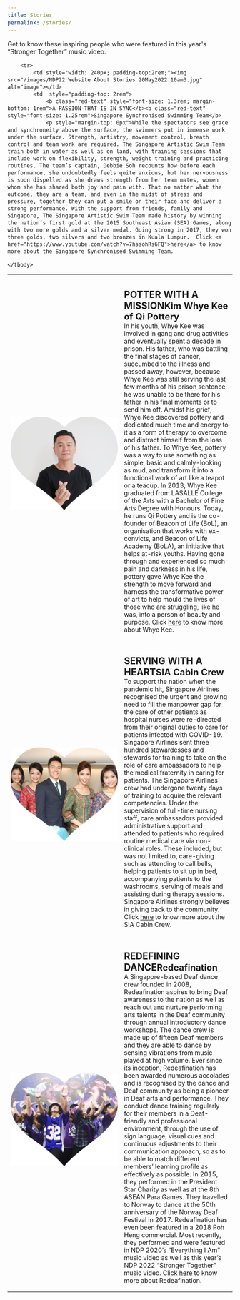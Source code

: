 ```yaml
---
title: Stories
permalink: /stories/
---
```

<style>
@media all and (max-width: 768px) {
			tr {
				width: 92vw !important;
	     display: flex;
		   flex-direction: column;
	align-items: center;
	  }
	
	td {
			width: 87% !important;
	   
	}
	
	td p {
		padding-right: 0px !important;
	padding-left: 0px !important;
	}
	}
	</style>

Get to know these inspiring people who were featured in this year's “Stronger Together” music video.

<table>
    <tbody>
        <tr>
            <td style="width: 240px; padding-top:2rem;"><img src="/images/NDP22 Website 17May20228.jpg" alt="image"></td>
            <td style="padding-top: 2rem">
                <b class="red-text" style="font-size: 1.3rem; margin-bottom: 1rem">POTTER WITH A MISSION</b><b class="red-text" style="font-size: 1.25rem">Kim Whye Kee of Qi Pottery</b>
                <p style="margin-top: 0px">In his youth, Whye Kee was involved in gang and drug activities and eventually spent a decade in prison. His father, who was battling the final stages of cancer, succumbed to the illness and passed away, however, because Whye Kee was still serving the last few months of his prison sentence, he was unable to be there for his father in his final moments or to send him off. Amidst his grief, Whye Kee discovered pottery and dedicated much time and energy to it as a form of therapy to overcome and distract himself from the loss of his father. To Whye Kee, pottery was a way to use something as simple, basic and calmly-looking as mud, and transform it into a functional work of art like a teapot or a teacup. In 2013, Whye Kee graduated from LASALLE College of the Arts with a Bachelor of Fine Arts Degree with Honours. Today, he runs Qi Pottery and is the co-founder of Beacon of Life (BoL), an organisation that works with ex-convicts, and Beacon of Life Academy (BoLA), an initiative that helps at-risk youths. Having gone through and experienced so much pain and darkness in his life, pottery gave Whye Kee the strength to move forward and harness the transformative power of art to help mould the lives of those who are struggling, like he was, into a person of beauty and purpose.  Click <a href="https://www.youtube.com/watch?v=t8WpLo8NGaI">here</a> to know more about Whye Kee.</p>
            </td>
        </tr>
        <tr>
            <td style="width: 240px; padding-top:2rem;"><img src="/images/NDP22 Website About Stories 20May2022 10am2.jpg" alt="image"></td>
            <td  style="padding-top: 2rem">
                <b class="red-text" style="font-size: 1.3rem; margin-bottom: 1rem">SERVING WITH A HEART</b><b class="red-text" style="font-size: 1.25rem">SIA Cabin Crew</b>
                <p style="margin-top: 0px">To support the nation when the pandemic hit, Singapore Airlines recognised the urgent and growing need to fill the manpower gap for the care of other patients as hospital nurses were re-directed from their original duties to care for patients infected with COVID-19. Singapore Airlines sent three hundred stewardesses and stewards for training to take on the role of care ambassadors to help the medical fraternity in caring for patients. The Singapore Airlines crew had undergone twenty days of training to acquire the relevant competencies. Under the supervision of full-time nursing staff, care ambassadors provided administrative support and attended to patients who required routine medical care via non-clinical roles. These included, but was not limited to, care-giving such as attending to call bells, helping patients to sit up in bed, accompanying patients to the washrooms, serving of meals and assisting during therapy sessions. Singapore Airlines strongly believes in giving back to the community.  Click <a href="https://www.youtube.com/watch?v=hi5S-91bw1s">here</a> to know more about the SIA Cabin Crew.</p>
            </td>
        </tr>

        <tr>
            <td style="width: 240px; padding-top:2rem;"><img src="/images/NDP22 Website About Stories 20May2022 10am3.jpg" alt="image"></td>
            <td  style="padding-top: 2rem">
                <b class="red-text" style="font-size: 1.3rem; margin-bottom: 1rem">A PASSION THAT IS IN SYNC</b><b class="red-text" style="font-size: 1.25rem">Singapore Synchronised Swimming Team</b>
                <p style="margin-top: 0px">While the spectators see grace and synchroneity above the surface, the swimmers put in immense work under the surface. Strength, artistry, movement control, breath control and team work are required. The Singapore Artistic Swim Team train both in water as well as on land, with training sessions that include work on flexibility, strength, weight training and practicing routines. The team’s captain, Debbie Soh recounts how before each performance, she undoubtedly feels quite anxious, but her nervousness is soon dispelled as she draws strength from her team mates, women whom she has shared both joy and pain with. That no matter what the outcome, they are a team, and even in the midst of stress and pressure, together they can put a smile on their face and deliver a strong performance. With the support from friends, family and Singapore, The Singapore Artistic Swim Team made history by winning the nation’s first gold at the 2015 Southeast Asian (SEA) Games, along with two more golds and a silver medal. Going strong in 2017, they won three golds, two silvers and two bronzes in Kuala Lumpur.  Click <a href="https://www.youtube.com/watch?v=7hssohRs6FQ">here</a> to know more about the Singapore Synchronised Swimming Team.
</p>
            </td>
        </tr>
			        <tr>
            <td style="width: 240px; padding-top:2rem;"><img src="/images/NDP22 Website About Stories 20May2022 10am4.jpg" alt="image"></td>
            <td  style="padding-top: 2rem">
                <b class="red-text" style="font-size: 1.3rem; margin-bottom: 1rem">REDEFINING DANCE</b><b class="red-text" style="font-size: 1.25rem">Redeafination</b>
                <p style="margin-top: 0px">A Singapore-based Deaf dance crew founded in 2008, Redeafination aspires to bring Deaf awareness to the nation as well as reach out and nurture performing arts talents in the Deaf community through annual introductory dance workshops. The dance crew is made up of fifteen Deaf members and they are able to dance by sensing vibrations from music played at high volume. Ever since its inception, Redeafination has been awarded numerous accolades and is recognised by the dance and Deaf community as being a pioneer in Deaf arts and performance. They conduct dance training regularly for their members in a Deaf-friendly and professional environment, through the use of sign language, visual cues and continuous adjustments to their communication approach, so as to be able to match different members’ learning profile as effectively as possible. In 2015, they performed in the President Star Charity as well as at the 8th ASEAN Para Games. They travelled to Norway to dance at the 50th anniversary of the Norway Deaf Festival in 2017. Redeafination has even been featured in a 2018 Poh Heng commercial. Most recently, they performed and were featured in NDP 2020’s “Everything I Am” music video as well as this year’s NDP 2022 “Stronger Together” music video.  Click <a href="https://www.youtube.com/watch?v=WGd7mDZe5Io">here</a> to know more about Redeafination.</p>
            </td>
        </tr>
			

      
        
    </tbody>
</table>